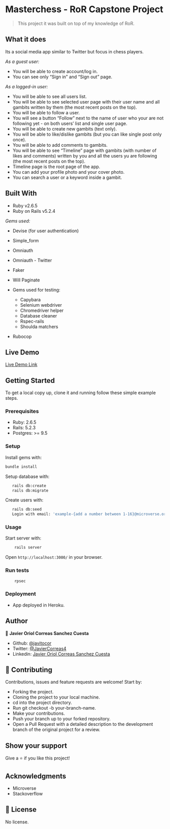 # Masterchess - RoR Capstone Project

> This project it was built on top of my knowledge of RoR.

## What it does

Its a social media app similar to Twitter but focus in chess players.

*As a guest user:*

- You will be able to create account/log in.
- You can see only “Sign in” and “Sign out” page.

*As a logged-in user:*

- You will be able to see all users list.
- You will be able to see selected user page with their user name and all gambits written by them (the most recent posts on the top).
- You will be able to follow a user.
- You will see a button “Follow” next to the name of user who your are not following yet - on both users’ list and single user page.
- You will be able to create new gambits (text only).
- You will be able to like/dislike gambits (but you can like single post only once).
- You will be able to add comments to gambits.
- You will be able to see “Timeline” page with gambits (with number of likes and comments) written by you and all the users yu are following (the most recent posts on the top).
- Timeline page is the root page of the app.
- You can add your profile photo and your cover photo.
- You can search a user or a keyword inside a gambit.

## Built With

- Ruby v2.6.5
- Ruby on Rails v5.2.4

*Gems used:*

- Devise (for user authentication)
- Simple_form
- Omniauth
- Omniauth - Twitter
- Faker
- Will Paginate
- Gems used for testing:
  - Capybara
  - Selenium webdriver
  - Chromedriver helper
  - Database cleaner
  - Rspec-rails
  - Shoulda matchers

- Rubocop

## Live Demo

[Live Demo Link]()

## Getting Started

To get a local copy up, clone it and running follow these simple example steps.

### Prerequisites

- Ruby: 2.6.5
- Rails: 5.2.3
- Postgres: >= 9.5

### Setup

Install gems with:

``` bash
bundle install
```

Setup database with:

``` bash
   rails db:create
   rails db:migrate
```

Create users with:

``` bash
   rails db:seed
   Login with email: 'example-{add a number between 1-16}@microverse.org', and password:'password'
```

### Usage

Start server with:

``` bash
    rails server
```

Open `http://localhost:3000/` in your browser.

### Run tests

``` bash
    rpsec
```

### Deployment

- App deployed in Heroku.

## Author

👤 **Javier Oriol Correas Sanchez Cuesta**

- Github: [@javitocor](https://github.com/javitocor)
- Twitter: [@JavierCorreas4](https://twitter.com/JavierCorreas4)
- Linkedin: [Javier Oriol Correas Sanchez Cuesta](https://www.linkedin.com/in/javier-correas-sanchez-cuesta-15289482/)

## 🤝 Contributing

Contributions, issues and feature requests are welcome! Start by:

- Forking the project.
- Cloning the project to your local machine.
- cd into the project directory.
- Run git checkout -b your-branch-name.
- Make your contributions.
- Push your branch up to your forked repository.
- Open a Pull Request with a detailed description to the development branch of the original project for a review.

## Show your support

Give a ⭐️ if you like this project!

## Acknowledgments

- Microverse
- Stackoverflow

## 📝 License

No license.